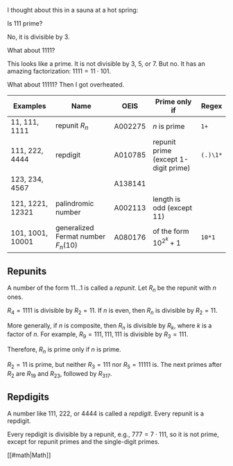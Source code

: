 I thought about this in a sauna at a hot spring:

Is 111 prime?

No, it is divisible by 3.

What about 1111?

This looks like a prime. It is not divisible by 3, 5, or 7. But no. It has an amazing factorization: $1111 = 11 \cdot 101$.

What about 11111? Then I got overheated.

| Examples         | Name                                | OEIS    | Prime only if                        | Regex    |
|------------------|-------------------------------------|---------|--------------------------------------|----------|
| 11, 111, 1111    | repunit $R_n$                       | A002275 | $n$ is prime                         | `1+`     |
| 111, 222, 4444   | repdigit                            | A010785 | repunit prime (except 1-digit prime) | `(.)\1*` |
| 123, 234, 4567   |                                     | A138141 |                                      |          |
| 121, 1221, 12321 | palindromic number                  | A002113 | length is odd (except 11)            |          |
| 101, 1001, 10001 | generalized Fermat number $F_n(10)$ | A080176 | of the form $10^{2^k} + 1$           | `10*1`   |

## Repunits

A number of the form $11...1$ is called a <dfn>repunit</dfn>. Let $R_n$ be the repunit with $n$ ones.

$R_4 = 1111$ is divisible by $R_2 = 11$. If $n$ is even, then $R_n$ is divisible by $R_2 = 11$.

More generally, if $n$ is composite, then $R_n$ is divisible by $R_k$, where $k$ is a factor of $n$. For example, $R_9 = 111,111,111$ is divisible by $R_3 = 111$.

Therefore, $R_n$ is prime only if $n$ is prime.

$R_2 = 11$ is prime, but neither $R_3 = 111$ nor $R_5 = 11111$ is. The next primes after $R_2$ are $R_{19}$ and $R_{23}$, followed by $R_{317}$.

## Repdigits

A number like 111, 222, or 4444 is called a <dfn>repdigit</dfn>. Every repunit is a repdigit.

Every repdigit is divisible by a repunit, e.g., $777 = 7 \cdot 111$, so it is not prime, except for repunit primes and the single-digit primes.

[[#math|Math]]
